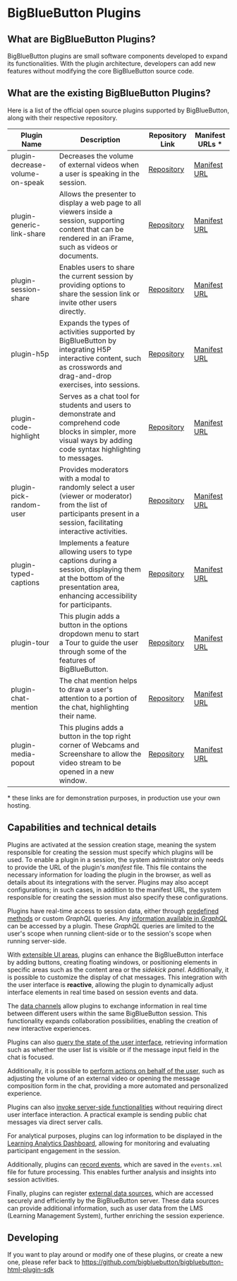 # BigBlueButton Plugins

## What are BigBlueButton Plugins?

BigBlueButton plugins are small software components developed to expand its functionalities. With the plugin architecture, developers can add new features without modifying the core BigBlueButton source code.

## What are the existing BigBlueButton Plugins?

Here is a list of the official open source plugins supported by BigBlueButton, along with their respective repository.

| Plugin Name                     | Description                                                                                                                                                                                                 | Repository Link                                                                                           | Manifest URLs *                                                                                                                         |
|---------------------------------|-------------------------------------------------------------------------------------------------------------------------------------------------------------------------------------------------------------|-----------------------------------------------------------------------------------------------------------|----------------------------------------------------------------------------------------------------------------------------------------|
| plugin-decrease-volume-on-speak | Decreases the volume of external videos when a user is speaking in the session.                                                                                                                             | [Repository](https://github.com/bigbluebutton/plugin-decrease-volume-on-speak)                            | [Manifest URL](https://bigbluebutton.nyc3.digitaloceanspaces.com/plugins/bbb30/latest/plugin-decrease-volume-on-speak/dist/manifest.json)  |
| plugin-generic-link-share       | Allows the presenter to display a web page to all viewers inside a session, supporting content that can be rendered in an iFrame, such as videos or documents.                                              | [Repository](https://github.com/bigbluebutton/plugin-generic-link-share)                                  | [Manifest URL](https://bigbluebutton.nyc3.digitaloceanspaces.com/plugins/bbb30/latest/plugin-generic-link-share/dist/manifest.json)        |
| plugin-session-share            | Enables users to share the current session by providing options to share the session link or invite other users directly.                                                                                   | [Repository](https://github.com/bigbluebutton/plugin-session-share)                                       | [Manifest URL](https://bigbluebutton.nyc3.digitaloceanspaces.com/plugins/bbb30/latest/plugin-session-share/dist/manifest.json)             |
| plugin-h5p                      | Expands the types of activities supported by BigBlueButton by integrating H5P interactive content, such as crosswords and drag-and-drop exercises, into sessions.                                           | [Repository](https://github.com/bigbluebutton/plugin-h5p)                                                 | [Manifest URL](https://bigbluebutton.nyc3.digitaloceanspaces.com/plugins/bbb30/latest/plugin-h5p/dist/manifest.json)                      |
| plugin-code-highlight           | Serves as a chat tool for students and users to demonstrate and comprehend code blocks in simpler, more visual ways by adding code syntax highlighting to messages.                                          | [Repository](https://github.com/bigbluebutton/plugin-code-highlight)                                      | [Manifest URL](https://bigbluebutton.nyc3.digitaloceanspaces.com/plugins/bbb30/latest/plugin-code-highlight/dist/manifest.json)            |
| plugin-pick-random-user         | Provides moderators with a modal to randomly select a user (viewer or moderator) from the list of participants present in a session, facilitating interactive activities.                                     | [Repository](https://github.com/bigbluebutton/plugin-pick-random-user)                                    | [Manifest URL](https://bigbluebutton.nyc3.digitaloceanspaces.com/plugins/bbb30/latest/plugin-pick-random-user/dist/manifest.json)          |
| plugin-typed-captions           | Implements a feature allowing users to type captions during a session, displaying them at the bottom of the presentation area, enhancing accessibility for participants.                                     | [Repository](https://github.com/bigbluebutton/plugin-typed-captions)                                      | [Manifest URL](https://bigbluebutton.nyc3.digitaloceanspaces.com/plugins/bbb30/latest/plugin-typed-captions/dist/manifest.json)            |
| plugin-tour | This plugin adds a button in the options dropdown menu to start a Tour to guide the user through some of the features of BigBlueButton.                                      | [Repository](https://github.com/bigbluebutton/plugin-tour)                                      | [Manifest URL](https://bigbluebutton.nyc3.digitaloceanspaces.com/plugins/bbb30/latest/plugin-tour/dist/manifest.json)            |
| plugin-chat-mention           | The chat mention helps to draw a user's attention to a portion of the chat, highlighting their name.                                      | [Repository](https://github.com/bigbluebutton/plugin-chat-mention)                                      | [Manifest URL](https://bigbluebutton.nyc3.digitaloceanspaces.com/plugins/bbb30/latest/plugin-chat-mention/dist/manifest.json)            |
| plugin-media-popout           | This plugins adds a button in the top right corner of Webcams and Screenshare to allow the video stream to be opened in a new window.                                     | [Repository](https://github.com/bigbluebutton/plugin-media-popout)                                      | [Manifest URL](https://bigbluebutton.nyc3.digitaloceanspaces.com/plugins/bbb30/latest/plugin-media-popout/dist/manifest.json)            |

\* these links are for demonstration purposes, in production use your own hosting.

## Capabilities and technical details

Plugins are activated at the session creation stage, meaning the system responsible for creating the session must specify which plugins will be used. To enable a plugin in a session, the system administrator only needs to provide the URL of the plugin's *manifest* file. This file contains the necessary information for loading the plugin in the browser, as well as details about its integrations with the server. Plugins may also accept configurations; in such cases, in addition to the manifest URL, the system responsible for creating the session must also specify these configurations.

Plugins have real-time access to session data, either through [predefined methods](https://github.com/bigbluebutton/bigbluebutton-html-plugin-sdk?tab=readme-ov-file#realtime-data-consumption) or custom *GraphQL* queries. Any [information available in *GraphQL*](https://github.com/bigbluebutton/bigbluebutton/blob/v3.0.x-release/bbb-graphql-server/bbb-graphql-schema.md) can be accessed by a plugin. These *GraphQL* queries are limited to the user's scope when running client-side or to the session's scope when running server-side.

With [extensible UI areas](https://github.com/bigbluebutton/bigbluebutton-html-plugin-sdk/blob/main/README.md#extensible-ui-areas), plugins can enhance the BigBlueButton interface by adding buttons, creating floating windows, or positioning elements in specific areas such as the content area or the *sidekick panel*. Additionally, it is possible to customize the display of chat messages. This integration with the user interface is **reactive**, allowing the plugin to dynamically adjust interface elements in real time based on session events and data.

The [data channels](https://github.com/bigbluebutton/bigbluebutton-html-plugin-sdk/blob/main/README.md#real-time-data-exchange) allow plugins to exchange information in real time between different users within the same BigBlueButton session. This functionality expands collaboration possibilities, enabling the creation of new interactive experiences.

Plugins can also [query the state of the user interface](https://github.com/bigbluebutton/bigbluebutton-html-plugin-sdk/blob/main/README.md#real-time-ui-data-consumption), retrieving information such as whether the user list is visible or if the message input field in the chat is focused.

Additionally, it is possible to [perform actions on behalf of the user](https://github.com/bigbluebutton/bigbluebutton-html-plugin-sdk/blob/main/README.md#real-time-ui-data-consumption), such as adjusting the volume of an external video or opening the message composition form in the chat, providing a more automated and personalized experience.

Plugins can also [invoke server-side functionalities](https://github.com/bigbluebutton/bigbluebutton-html-plugin-sdk/blob/main/README.md#real-time-ui-data-consumption) without requiring direct user interface interaction. A practical example is sending public chat messages via direct server calls.

For analytical purposes, plugins can log information to be displayed in the [Learning Analytics Dashboard](https://github.com/bigbluebutton/bigbluebutton-html-plugin-sdk/blob/main/README.md#learning-analytics-dashboard-integration), allowing for monitoring and evaluating participant engagement in the session.

Additionally, plugins can [record events](https://github.com/bigbluebutton/bigbluebutton-html-plugin-sdk?tab=readme-ov-file#event-persistence), which are saved in the `events.xml` file for future processing. This enables further analysis and insights into session activities.

Finally, plugins can register [external data sources](https://github.com/bigbluebutton/bigbluebutton-html-plugin-sdk/blob/main/README.md#external-data-resources), which are accessed securely and efficiently by the BigBlueButton server. These data sources can provide additional information, such as user data from the LMS (Learning Management System), further enriching the session experience.


## Developing

If you want to play around or modify one of these plugins, or create a new one, please refer back to https://github.com/bigbluebutton/bigbluebutton-html-plugin-sdk
